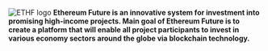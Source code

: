![ETHF logo](https://raw.githubusercontent.com/ethereumfuture/ethf/master/share/pixmaps/ETHF_logo.jpg)
**Ethereum Future is an innovative system for investment into promising high-income projects. Main goal of Ethereum Future is to create a platform that will enable all project participants to invest in various economy sectors around the globe via blockchain technology.**
